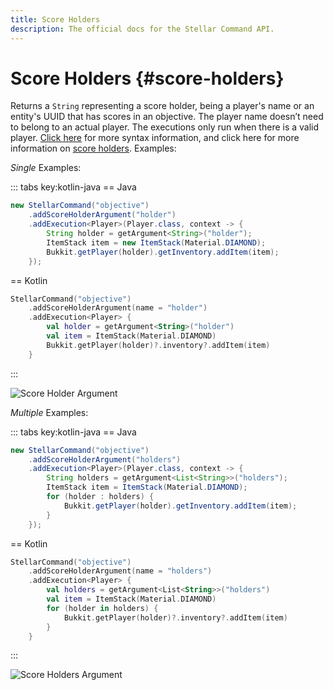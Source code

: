 ```yaml
---
title: Score Holders
description: The official docs for the Stellar Command API.
---
```


# Score Holders {#score-holders}

Returns a `String` representing a score holder, being a player's name or an entity's UUID that has scores in an objective. The player name doesn’t need to belong to an actual player. The executions only run when there is a valid player. [Click here](https://minecraft.wiki/w/Argument_types#minecraft:score_holder) for more syntax information, and click here for more information on [score holders](https://minecraft.fandom.com/wiki/Scoreboard#Objectives). Examples:

_Single_ Examples:

::: tabs key:kotlin-java
== Java
```Java
new StellarCommand("objective")
    .addScoreHolderArgument("holder")
    .addExecution<Player>(Player.class, context -> {
        String holder = getArgument<String>("holder");
        ItemStack item = new ItemStack(Material.DIAMOND);
        Bukkit.getPlayer(holder).getInventory.addItem(item);
    });
```
== Kotlin
```Kotlin
StellarCommand("objective")
    .addScoreHolderArgument(name = "holder")
    .addExecution<Player> {
        val holder = getArgument<String>("holder")
        val item = ItemStack(Material.DIAMOND)
        Bukkit.getPlayer(holder)?.inventory?.addItem(item)
    }
```
:::

![Score Holder Argument](https://cdn.lutto.dev/stellar/gifs/score_holder.gif)

_Multiple_ Examples:

::: tabs key:kotlin-java
== Java
```Java
new StellarCommand("objective")
    .addScoreHolderArgument("holders")
    .addExecution<Player>(Player.class, context -> {
        String holders = getArgument<List<String>>("holders");
        ItemStack item = ItemStack(Material.DIAMOND);
        for (holder : holders) {
            Bukkit.getPlayer(holder).getInventory.addItem(item);
        }
    });
```
== Kotlin
```Kotlin
StellarCommand("objective")
    .addScoreHolderArgument(name = "holders")
    .addExecution<Player> {
        val holders = getArgument<List<String>>("holders")
        val item = ItemStack(Material.DIAMOND)
        for (holder in holders) {
            Bukkit.getPlayer(holder)?.inventory?.addItem(item)
        }
    }
```
:::

![Score Holders Argument](https://cdn.lutto.dev/stellar/gifs/scoreboard/score_holders.gif)